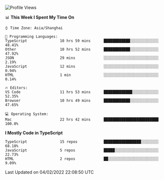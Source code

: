 <!--START_SECTION:waka-->
![Profile Views](http://img.shields.io/badge/Profile%20Views-3-blue)

📊 **This Week I Spent My Time On** 

```text
⌚︎ Time Zone: Asia/Shanghai

💬 Programming Languages: 
TypeScript               10 hrs 59 mins      ████████████░░░░░░░░░░░░░   48.41% 
Other                    10 hrs 52 mins      ████████████░░░░░░░░░░░░░   47.92% 
JSON                     29 mins             ░░░░░░░░░░░░░░░░░░░░░░░░░   2.19% 
JavaScript               12 mins             ░░░░░░░░░░░░░░░░░░░░░░░░░   0.94% 
HTML                     1 min               ░░░░░░░░░░░░░░░░░░░░░░░░░   0.14%

🔥 Editors: 
VS Code                  11 hrs 53 mins      █████████████░░░░░░░░░░░░   52.35% 
Browser                  10 hrs 49 mins      ████████████░░░░░░░░░░░░░   47.65%

💻 Operating System: 
Mac                      22 hrs 42 mins      █████████████████████████   100.0%

```

**I Mostly Code in TypeScript** 

```text
TypeScript               15 repos            █████████████████░░░░░░░░   68.18% 
JavaScript               5 repos             █████░░░░░░░░░░░░░░░░░░░░   22.73% 
HTML                     2 repos             ██░░░░░░░░░░░░░░░░░░░░░░░   9.09%

```



 Last Updated on 04/02/2022 22:08:50 UTC
<!--END_SECTION:waka-->
